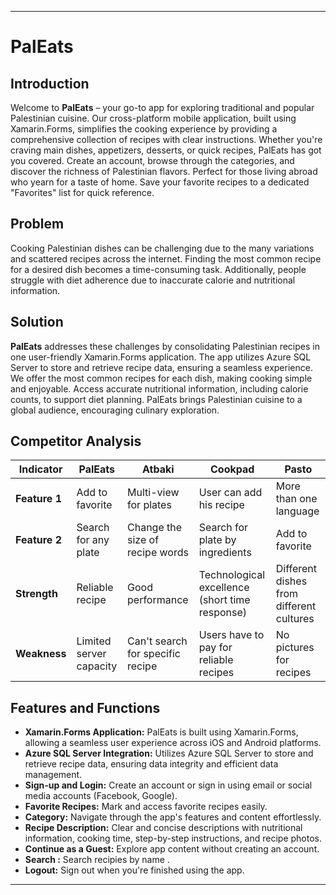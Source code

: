 
---

# PalEats


## Introduction
Welcome to **PalEats** – your go-to app for exploring traditional and popular Palestinian cuisine. Our cross-platform mobile application, built using Xamarin.Forms, simplifies the cooking experience by providing a comprehensive collection of recipes with clear instructions. Whether you're craving main dishes, appetizers, desserts, or quick recipes, PalEats has got you covered. Create an account, browse through the categories, and discover the richness of Palestinian flavors. Perfect for those living abroad who yearn for a taste of home. Save your favorite recipes to a dedicated "Favorites" list for quick reference.

## Problem
Cooking Palestinian dishes can be challenging due to the many variations and scattered recipes across the internet. Finding the most common recipe for a desired dish becomes a time-consuming task. Additionally, people struggle with diet adherence due to inaccurate calorie and nutritional information.

## Solution
**PalEats** addresses these challenges by consolidating Palestinian recipes in one user-friendly Xamarin.Forms application. The app utilizes Azure SQL Server to store and retrieve recipe data, ensuring a seamless experience. We offer the most common recipes for each dish, making cooking simple and enjoyable. Access accurate nutritional information, including calorie counts, to support diet planning. PalEats brings Palestinian cuisine to a global audience, encouraging culinary exploration.

## Competitor Analysis

| Indicator          | PalEats | Atbaki       | Cookpad                | Pasto               |
|---------------------|---------|--------------|------------------------|---------------------|
| **Feature 1**       | Add to favorite | Multi-view for plates | User can add his recipe | More than one language |
| **Feature 2**       | Search for any plate | Change the size of recipe words | Search for plate by ingredients | Add to favorite |
| **Strength**        | Reliable recipe | Good performance | Technological excellence (short time response) | Different dishes from different cultures |
| **Weakness**        | Limited server capacity | Can't search for specific recipe | Users have to pay for reliable recipes | No pictures for recipes |

## Features and Functions

- **Xamarin.Forms Application:** PalEats is built using Xamarin.Forms, allowing a seamless user experience across iOS and Android platforms.
- **Azure SQL Server Integration:** Utilizes Azure SQL Server to store and retrieve recipe data, ensuring data integrity and efficient data management.
- **Sign-up and Login:** Create an account or sign in using email or social media accounts (Facebook, Google).
- **Favorite Recipes:** Mark and access favorite recipes easily.
- **Category:** Navigate through the app's features and content effortlessly.
- **Recipe Description:** Clear and concise descriptions with nutritional information, cooking time, step-by-step instructions, and recipe photos.
- **Continue as a Guest:** Explore app content without creating an account.
- **Search :** Search recipies by name  .
- **Logout:** Sign out when you're finished using the app.

---


